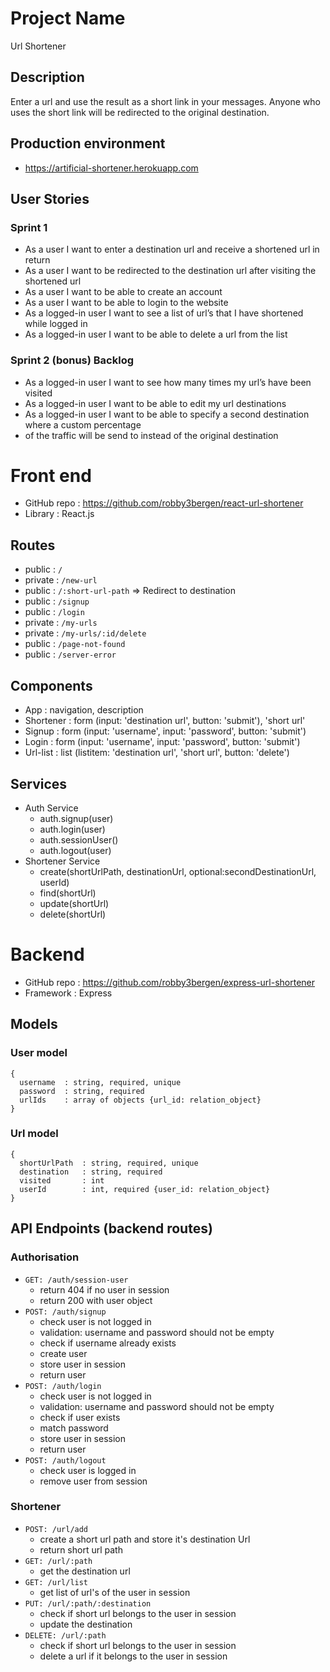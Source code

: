 # Project Name
Url Shortener

## Description
Enter a url and use the result as a short link in your messages. Anyone who uses the short link will be redirected to the original destination.

## Production environment
- https://artificial-shortener.herokuapp.com

## User Stories

### Sprint 1
- As a user I want to enter a destination url and receive a shortened url in return
- As a user I want to be redirected to the destination url after visiting the shortened url
- As a user I want to be able to create an account
- As a user I want to be able to login to the website
- As a logged-in user I want to see a list of url’s that I have shortened while logged in
- As a logged-in user I want to be able to delete a url from the list

### Sprint 2 (bonus) Backlog

- As a logged-in user I want to see how many times my url’s have been visited
- As a logged-in user I want to be able to edit my url destinations
- As a logged-in user I want to be able to specify a second destination where a custom percentage
- of the traffic will be send to instead of the original destination


# Front end

- GitHub repo : https://github.com/robby3bergen/react-url-shortener
- Library     : React.js

## Routes

- public  : `/`
- private : `/new-url`
- public  : `/:short-url-path` => Redirect to destination
- public  : `/signup`
- public  : `/login`
- private : `/my-urls`
- private : `/my-urls/:id/delete`
- public  : `/page-not-found`
- public  : `/server-error`

## Components

- App       : navigation, description
- Shortener : form (input: 'destination url', button: 'submit'), 'short url'
- Signup    : form (input: 'username', input: 'password', button: 'submit')
- Login     : form (input: 'username', input: 'password', button: 'submit')
- Url-list  : list (listitem: 'destination url', 'short url', button: 'delete')


## Services
- Auth Service
  - auth.signup(user)
  - auth.login(user)
  - auth.sessionUser()
  - auth.logout(user)
- Shortener Service
  - create(shortUrlPath, destinationUrl, optional:secondDestinationUrl, userId)
  - find(shortUrl)
  - update(shortUrl)
  - delete(shortUrl)


# Backend

- GitHub repo : https://github.com/robby3bergen/express-url-shortener
- Framework   : Express


## Models

### User model
```
{
  username  : string, required, unique
  password  : string, required
  urlIds    : array of objects {url_id: relation_object}
}
```

### Url model
```
{
  shortUrlPath  : string, required, unique
  destination   : string, required
  visited       : int
  userId        : int, required {user_id: relation_object}
}
```


## API Endpoints (backend routes)
### Authorisation
- `GET: /auth/session-user`
  - return 404 if no user in session
  - return 200 with user object
- `POST: /auth/signup`
  - check user is not logged in
  - validation: username and password should not be empty
  - check if username already exists
  - create user
  - store user in session
  - return user
- `POST: /auth/login`
  - check user is not logged in
  - validation: username and password should not be empty
  - check if user exists
  - match password
  - store user in session
  - return user
- `POST: /auth/logout`
  - check user is logged in
  - remove user from session

### Shortener
- `POST: /url/add`
  - create a short url path and store it's destination Url
  - return short url path
- `GET: /url/:path`
  - get the destination url
- `GET: /url/list`
  - get list of url's of the user in session
- `PUT: /url/:path/:destination`
  - check if short url belongs to the user in session
  - update the destination
- `DELETE: /url/:path`
  - check if short url belongs to the user in session
  - delete a url if it belongs to the user in session
